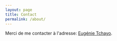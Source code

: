 ```yaml
---
layout: page
title: Contact
permalink: /about/
---
```

Merci de me contacter à l'adresse: <a href="mailto:eugenie.tchayo.1@ulaval.ca">Eugénie Tchayo</a>.

